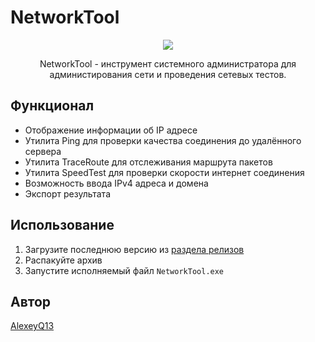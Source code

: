 # NetworkTool
<div align="center">
<img src="https://github.com/AlexeyQ13/NetworkTool/assets/42507256/4705546b-f5f1-4f0d-bc46-b40b3c285d70">

NetworkTool - инструмент системного администратора для администирования сети и проведения сетевых тестов.
</div>

## Функционал
- Отображение информации об IP адресе
- Утилита Ping для проверки качества соединения до удалённого сервера
- Утилита TraceRoute для отслеживания маршрута пакетов
- Утилита SpeedTest для проверки скорости интернет соединения
- Возможность ввода IPv4 адреса и домена
- Экспорт результата

## Использование
1. Загрузите последнюю версию из [раздела релизов](https://github.com/AlexeyQ13/NetworkTool/releases)
2. Распакуйте архив
3. Запустите исполняемый файл `NetworkTool.exe`

## Автор
[AlexeyQ13](https://github.com/AlexeyQ13)
